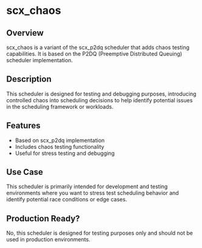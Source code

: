 # scx_chaos

## Overview

scx_chaos is a variant of the scx_p2dq scheduler that adds chaos testing capabilities. It is based on the P2DQ (Preemptive Distributed Queuing) scheduler implementation.

## Description

This scheduler is designed for testing and debugging purposes, introducing controlled chaos into scheduling decisions to help identify potential issues in the scheduling framework or workloads.

## Features

- Based on scx_p2dq implementation
- Includes chaos testing functionality
- Useful for stress testing and debugging

## Use Case

This scheduler is primarily intended for development and testing environments where you want to stress test scheduling behavior and identify potential race conditions or edge cases.

## Production Ready?

No, this scheduler is designed for testing purposes only and should not be used in production environments.